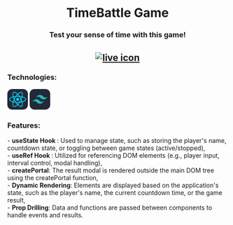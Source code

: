<div align="center" >
<h1>
TimeBattle Game
</h1> 
</div>

<div align="center">
<h3>
Test your sense of time with this game!
</h3>
 
</div>


## <div align="center" ><a href="https://filipw98.github.io/TimeBattleGame/" target="_blank" rel="noreferrer"> <img src="https://github.com/FilipW98/TimeBattleGame/blob/master/public/live-icon.png" alt="live icon" width="80" height="40"/> </a>  </div>



### Technologies: 

 
 <img src="https://github.com/tandpfun/skill-icons/blob/main/icons/React-Dark.svg" alt="React icon" width="47" height="47"/>  <img src="https://github.com/tandpfun/skill-icons/blob/main/icons/TailwindCSS-Dark.svg" alt="Tailwind icon" width="47" height="47"/>

 ### Features:

 <p> 
   - <b>useState Hook </b>: Used to manage state, such as storing the player's name, countdown state, or toggling between game states (active/stopped),<br>
   - <b>useRef Hook </b>: Utilized for referencing DOM elements (e.g., player input, interval control, modal handling),<br>
   - <b>createPortal</b>: The result modal is rendered outside the main DOM tree using the createPortal function,<br>
   - <b>Dynamic Rendering</b>: Elements are displayed based on the application's state, such as the player's name, the current countdown time, or the game result,<br>
   - <b>Prop Drilling</b>: Data and functions are passed between components to handle events and results. 
    </p>

